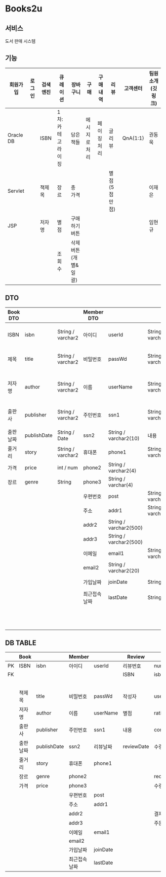 # Books2u
## 서비스
도서 판매 시스템

## 기능
| 회원가입      | 로그인 | 검색 엔진 | 큐레이션       | 장바구니         | 구매      | 구매내역   | 리뷰       | 고객센터     | 팀원 소개(깃링크) |
| --------- | --- | ----- | ---------- | ------------ | ------- | ------ | -------- | -------- | ---------- |
| Oracle DB |     | ISBN  | 1차: 카테고라이징 | 담은 책들        | 메시지로 처리 | 페이징 처리 | 글 리뷰     | QnA(1:1) | 권동욱        |
| Servlet   |     | 책제목   | 장르         | 총 가격         |         |        | 별점(5점만점) |          | 이재은        |
| JSP       |     | 저자명   | 별점         | 구매하기 버튼      |         |        |          |          | 임현규        |
|           |     |       | 조회수        | 삭제 버튼(개별&일괄) |         |        |          |          |            |

## DTO
| Book DTO |             |                   | Member DTO |                        |                       | Review DTO |                   |                   | Order DTO             |                       |                       | Cart DTO  |                   |                   | Page DTO  |           |              |
| -------- | ----------- | ----------------- | ---------- | ---------------------- | --------------------- | ---------- | ----------------- | ----------------- | --------------------- | --------------------- | --------------------- | --------- | ----------------- | ----------------- | --------- | --------- | ------------ |
| ISBN     | isbn        | String / varchar2 | 아이디        | userId                 | String / varchar2(10) | 리뷰번호       | reviewId          | int / number      | 주문번호                  | orderId               | int / number(20)      | 아이디       | userId            | String / varchar2 | 가져올 데이터   | list      | ArrayList<T> |
| 제목       | title       | String / varchar2 | 비밀번호       | passWd                 | String / varchar2(10) | ISBN       | isbn              | String / varchar2 | 아이디                   | userId                | String / varchar2(10) | ISBN      | isbn              | String / varchar2 | 현재 페이지    | curPage   | int          |
| 저자명      | author      | String / varchar2 | 이름         | userName               | String / varchar2(10) | 작성자        | userId            | String / varchar2 | ISBN                  | isbn                  | String / varchar2(10) | 책제목       | title             | String / varchar2 | 보여줄 데이터 수 | perPage   | int          |
| 출판사      | publisher   | String / varchar2 | 주민번호       | ssn1                   | String / varchar2(10) | 별점         | rating            | int / number      | 책제목                   | title                 | String / varchar2     | 저자명       | author            | String / varchar2 | 전체 페이지    | totalPage | int          |
| 출판날짜     | publishDate | String / Date     | ssn2       | String / varchar2(10)  | 내용                    | content    | String / varchar2 | 저자명               | author                | String / varchar2     | 출판사                   | publisher | String / varchar2 |                   |           |           |
| 줄거리      | story       | String / varchar2 | 휴대폰        | phone1                 | String / varchar2(3)  | 리뷰날짜       | reviewDate        | String / Date     | 출판사                   | publisher             | String / varchar2     | 가격        | price             | int / number      |           |           |              |
| 가격       | price       | int / num         | phone2     | String / varchar2(4)   |                       |            |                   | 가격                | price                 | int / number          | 수량                    | amount    | int / number      |                   |           |           |
| 장르       | genre       | String            | phone3     | String / varchar(4)    |                       |            |                   | 수량                | amount                | int / number(10)      |                       |           |                   |                   |           |           |
|          |             |                   | 우편번호       | post                   | String / varchar2(10) |            |                   |                   | 수령인                   | recipient             | String / varchar2(10) |           |                   |                   |           |           |              |
|          |             |                   | 주소         | addr1                  | String / varchar2(20) |            |                   |                   | 수령지 우편번호              | recipientPost         | String / varchar2(10) |           |                   |                   |           |           |              |
|          |             |                   | addr2      | String / varchar2(500) |                       |            |                   | 수령지               | recipientAddr1        | String / varchar2(20) |                       |           |                   |                   |           |           |
|          |             |                   | addr3      | String / varchar2(500) |                       |            |                   | recipientAddr2    | String / varchar2(30) |                       |                       |           |                   |                   |           |
|          |             |                   | 이메일        | email1                 | String / varchar2(20) |            |                   |                   | recipientAddr3        | String / varchar2(30) |                       |           |                   |                   |           |           |
|          |             |                   | email2     | String / varchar2(20)  |                       |            |                   | 수령인전화번호           | recipientPhone1       | String / varchar2(3)  |                       |           |                   |                   |           |           |
|          |             |                   | 가입날짜       | joinDate               | String / Date         |            |                   |                   | recipientPhone2       | String / varchar2(4)  |                       |           |                   |                   |           |           |
|          |             |                   | 최근접속 날짜    | lastDate               | String / Date         |            |                   |                   | recipientPhone3       | String / varchar2(4)  |                       |           |                   |                   |           |           |
|          |             |                   |            |                        |                       |            |                   |                   | 결제수단                  | payment               | String / varchar2(10) |           |                   |                   |           |           |              |
|          |             |                   |            |                        |                       |            |                   |                   | 주문날짜                  | orderDate             | String / Date         |           |                   |                   |           |           |              |
  
## DB TABLE
|    | Book |             | Member  |          | Review     |                | Order           |               |
| -- | ---- | ----------- | ------- | -------- | ---------- | -------------- | --------------- | ------------- |
| PK | ISBN | isbn        | 아이디     | userId   | 리뷰번호       | number         | 주문번호            | orderId       |
| FK |      |             |         |          | ISBN       | isbn           | ISBN            | isbn          |
|    |      |             |         |          |            |                | 아이디             | userId        |
|    | 책제목  | title       | 비밀번호    | passWd   | 작성자        | userId         | 수량              | amount        |
|    | 저자명  | author      | 이름      | userName | 별점         | rating         | 수령인             | recipient     |
|    | 출판사  | publisher   | 주민번호    | ssn1     | 내용         | content        | 수령지 우편번호        | recipientPost |
|    | 출판날짜 | publishDate | ssn2    | 리뷰날짜     | reviewDate | 수령지            | recipientAddr1  |
|    | 줄거리  | story       | 휴대폰     | phone1   |            |                | recipientAddr2  |
|    | 장르   | genre       | phone2  |          |            | recipientAddr3 |
|    | 가격   | price       | phone3  |          |            | 수령인전화번호        | recipientPhone1 |
|    |      |             | 우편번호    | post     |            |                | recipientPhone2 |
|    |      |             | 주소      | addr1    |            |                | recipientPhone3 |
|    |      |             | addr2   |          |            | 결제수단           | payment         |
|    |      |             | addr3   |          |            | 주문날짜           | orderDate       |
|    |      |             | 이메일     | email1   |            |                |                 |               |
|    |      |             | email2  |          |            |                |                 |
|    |      |             | 가입날짜    | joinDate |            |                |                 |               |
|    |      |             | 최근접속 날짜 | lastDate |            |                |                 |               |

